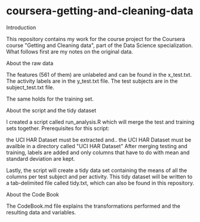 coursera-getting-and-cleaning-data
==================================
Introduction

This repository contains my work for the course project for the Coursera course "Getting and Cleaning data", part of the Data Science specialization. What follows first are my notes on the original data.

About the raw data

The features (561 of them) are unlabeled and can be found in the x_test.txt. The activity labels are in the y_test.txt file. The test subjects are in the subject_test.txt file.

The same holds for the training set.

About the script and the tidy dataset

I created a script called run_analysis.R which will merge the test and training sets together. Prerequisites for this script:

the UCI HAR Dataset must be extracted and..
the UCI HAR Dataset must be availble in a directory called "UCI HAR Dataset"
After merging testing and training, labels are added and only columns that have to do with mean and standard deviation are kept.

Lastly, the script will create a tidy data set containing the means of all the columns per test subject and per activity. This tidy dataset will be written to a tab-delimited file called tidy.txt, which can also be found in this repository.

About the Code Book

The CodeBook.md file explains the transformations performed and the resulting data and variables.
